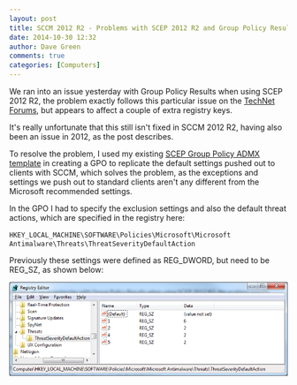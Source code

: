 ```yaml
---
layout: post
title: SCCM 2012 R2 - Problems with SCEP 2012 R2 and Group Policy Results
date: 2014-10-30 12:32
author: Dave Green
comments: true
categories: [Computers]
---
```

We ran into an issue yesterday with Group Policy Results when using SCEP 2012 R2, the problem exactly follows this particular issue on the [TechNet Forums](https://social.technet.microsoft.com/Forums/en-US/651e9006-adb8-4eb4-ac65-141765d235f0/system-center-endpoint-and-group-policy-results?forum=configmanagergeneral), but appears to affect a couple of extra registry keys.

It's really unfortunate that this still isn't fixed in SCCM 2012 R2, having also been an issue in 2012, as the post describes.

To resolve the problem, I used my existing [SCEP Group Policy ADMX template](https://github.com/davegreen/miscellaneous/tree/master/CustomADMX) in creating a GPO to replicate the default settings pushed out to clients with SCCM, which solves the problem, as the exceptions and settings we push out to standard clients aren't any different from the Microsoft recommended settings.

In the GPO I had to specify the exclusion settings and also the default threat actions, which are specified in the registry here:

    HKEY_LOCAL_MACHINE\SOFTWARE\Policies\Microsoft\Microsoft Antimalware\Threats\ThreatSeverityDefaultAction

Previously these settings were defined as REG_DWORD, but need to be REG_SZ, as shown below:

![ThreatSeverityDefaultAction](../assets/img/ThreatSeverityDefaultAction.png)
